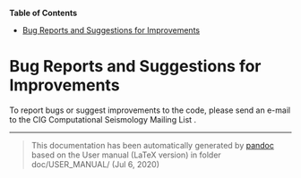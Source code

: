 **Table of Contents**

-   [Bug Reports and Suggestions for Improvements](#bug-reports-and-suggestions-for-improvements)

Bug Reports and Suggestions for Improvements
============================================

To report bugs or suggest improvements to the code, please send an e-mail to the CIG Computational Seismology Mailing List .

-----
> This documentation has been automatically generated by [pandoc](http://www.pandoc.org)
> based on the User manual (LaTeX version) in folder doc/USER_MANUAL/
> (Jul  6, 2020)

